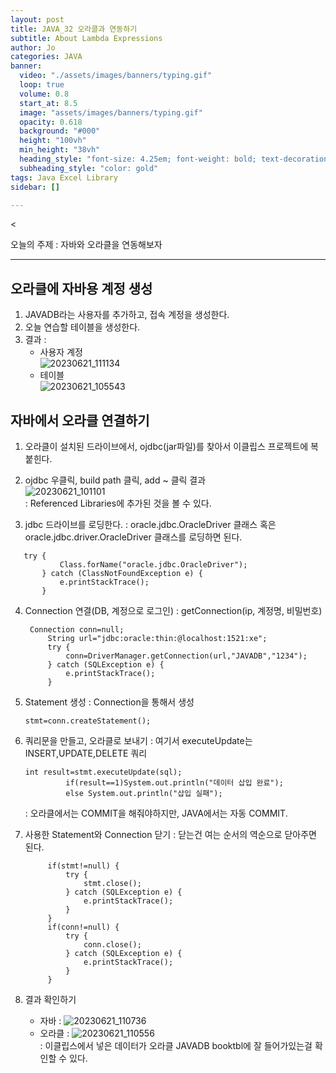 ```yaml
---
layout: post
title: JAVA_32 오라클과 연동하기
subtitle: About Lambda Expressions
author: Jo
categories: JAVA
banner:
  video: "./assets/images/banners/typing.gif"
  loop: true
  volume: 0.8
  start_at: 8.5
  image: "assets/images/banners/typing.gif"
  opacity: 0.618
  background: "#000"
  height: "100vh"
  min_height: "38vh"
  heading_style: "font-size: 4.25em; font-weight: bold; text-decoration: underline"
  subheading_style: "color: gold"
tags: Java Excel Library
sidebar: []

---
```

<


오늘의 주제 : 자바와 오라클을 연동해보자 <br>
 * * *

## 오라클에 자바용 계정 생성
1. JAVADB라는 사용자를 추가하고, 접속 계정을 생성한다.
2. 오늘 연습할 테이블을 생성한다.
3. 결과 :
   - 사용자 계정<br>
      ![20230621_111134](https://github.com/CheeseYoung/cheeseyoung.github.io/assets/132384527/457d76c1-98dc-4fc2-bc5d-248202d161b0)
   - 테이블<br>
      ![20230621_105543](https://github.com/CheeseYoung/cheeseyoung.github.io/assets/132384527/d730e3f6-1ebd-45a8-b01c-ff0469896328)

## 자바에서 오라클 연결하기
1. 오라클이 설치된 드라이브에서, ojdbc(jar파일)를 찾아서 이클립스 프로젝트에 복붙힌다. 
2. ojdbc 우클릭, build path 클릭, add ~ 클릭
   결과 <br>
   ![20230621_101101](https://github.com/CheeseYoung/cheeseyoung.github.io/assets/132384527/d82a05b7-4f16-47f1-990a-8a2b37881037) <br>
: Referenced Libraries에  추가된 것을 볼 수 있다.

3. jdbc 드라이브를 로딩한다.
  : oracle.jdbc.OracleDriver 클래스 혹은 oracle.jdbc.driver.OracleDriver 클래스를 로딩하면 된다.
 ```eclipse
	try {
			Class.forName("oracle.jdbc.OracleDriver");
		} catch (ClassNotFoundException e) {
			e.printStackTrace();
		}
 ```
4. Connection 연결(DB, 계정으로 로그인)
   : getConnection(ip, 계정명, 비밀번호)
   ```eclipse
   	Connection conn=null;
		String url="jdbc:oracle:thin:@localhost:1521:xe";
		try {
			conn=DriverManager.getConnection(url,"JAVADB","1234");
		} catch (SQLException e) {
			e.printStackTrace();
		}
   ```
5. Statement 생성
   : Connection을 통해서 생성
   ```eclipse
   stmt=conn.createStatement();
   ```
6. 쿼리문을 만들고, 오라클로 보내기
   : 여기서 executeUpdate는 INSERT,UPDATE,DELETE 쿼리
   ```eclipse
   int result=stmt.executeUpdate(sql);
			if(result==1)System.out.println("데이터 삽입 완료");
			else System.out.println("삽입 실패");
   ```
   : 오라클에서는 COMMIT을 해줘야하지만, JAVA에서는 자동 COMMIT.
7. 사용한 Statement와 Connection 닫기
   : 닫는건 여는 순서의 역순으로 닫아주면 된다.
   ```eclipse
   		if(stmt!=null) {
			try {
				stmt.close();
			} catch (SQLException e) {
				e.printStackTrace();
			}
		}	
		if(conn!=null) {
			try {
				conn.close();
			} catch (SQLException e) {
				e.printStackTrace();
			}
		}	
   ```

8. 결과 확인하기
   - 자바
     : ![20230621_110736](https://github.com/CheeseYoung/cheeseyoung.github.io/assets/132384527/e5d995ff-e04e-4bc5-a49a-33ffd8c4f357)
   - 오라클
     : ![20230621_110556](https://github.com/CheeseYoung/cheeseyoung.github.io/assets/132384527/1958a3ea-0ce0-43d8-9e01-343e43cde7de)<br>
     : 이클립스에서 넣은 데이터가 오라클 JAVADB booktbl에 잘 들어가있는걸 확인할 수 있다.<br>





